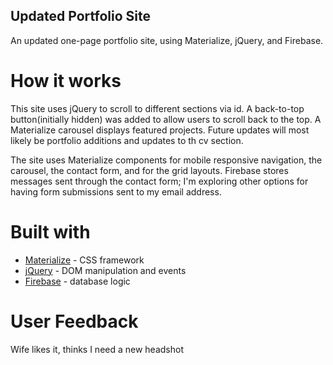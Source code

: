 ## Updated Portfolio Site
An updated one-page portfolio site, using Materialize, jQuery, and Firebase.

# How it works
This site uses jQuery to scroll to different sections via id. A back-to-top button(initially hidden) was added to allow users to scroll back to the top. A Materialize carousel displays featured projects. Future updates will most likely be portfolio additions and updates to th cv section.

The site uses Materialize components for mobile responsive navigation, the carousel, the contact form, and for the grid layouts. Firebase stores messages sent through the contact form; I'm exploring other options for having form submissions sent to my email address.

# Built with
* [Materialize](https://materializecss.com/) - CSS framework
* [jQuery](https://jquery.com/) - DOM manipulation and events
* [Firebase](https://firebase.google.com/) - database logic

# User Feedback
Wife likes it, thinks I need a new headshot
